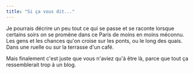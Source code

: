 ```yaml
---
title: "Si ça vous dit..."
---
```


Je pourrais décrire un peu tout ce qui se passe et se raconte lorsque certains
soirs on se promène dans ce Paris de moins en moins méconnu. Les gens et les
chances qu'on croise sur les ponts, ou le long des quais. Dans une ruelle ou
sur la terrasse d'un café.

Mais finalement c'est juste que vous n'aviez qu'à être là, parce que tout ça
ressemblerait trop à un blog.

